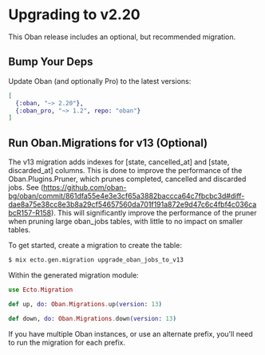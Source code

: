# Upgrading to v2.20

This Oban release includes an optional, but recommended migration.

## Bump Your Deps

Update Oban (and optionally Pro) to the latest versions:

```elixir
[
  {:oban, "~> 2.20"},
  {:oban_pro, "~> 1.2", repo: "oban"}
]
```

## Run Oban.Migrations for v13 (Optional)

The v13 migration adds indexes for [state, cancelled_at] and [state, discarded_at] columns. This is done
to improve the performance of the Oban.Plugins.Pruner, which prunes completed, cancelled and discarded jobs.
See (https://github.com/oban-bg/oban/commit/861dfa55e4e3e3cf65a3882baccca64c7fbcbc3d#diff-dae8a75e38cc8e3b8a29cf54657560da701f191a872e9d47c6c4fbf4c036cabcR157-R158). This will significantly improve the performance of the pruner when pruning large oban_jobs tables, with little to no impact on smaller tables.


To get started, create a migration to create the table:

```bash
$ mix ecto.gen.migration upgrade_oban_jobs_to_v13
```

Within the generated migration module:

```elixir
use Ecto.Migration

def up, do: Oban.Migrations.up(version: 13)

def down, do: Oban.Migrations.down(version: 13)
```

If you have multiple Oban instances, or use an alternate prefix, you'll need to run the migration
for each prefix.

